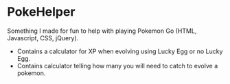 # PokeHelper
Something I made for fun to help with playing Pokemon Go (HTML, Javascript, CSS, jQuery).

- Contains a calculator for XP when evolving using Lucky Egg or no Lucky Egg.
- Contains calculator telling how many you will need to catch to evolve a pokemon.
